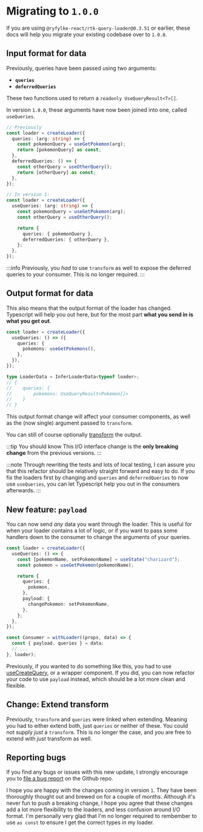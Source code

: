 # Migrating to `1.0.0`

If you are using `@ryfylke-react/rtk-query-loader@0.3.51` or earlier, these docs will help you migrate your existing codebase over to `1.0.0`.

## Input format for data

Previously, queries have been passed using two arguments:

- **`queries`**
- **`deferredQueries`**

These two functions used to return a `readonly UseQueryResult<T>[]`.

In version `1.0.0`, these arguments have now been joined into one, called `useQueries`.

```typescript {3-10,15-23}
// Previously
const loader = createLoader({
  queries: (arg: string) => {
    const pokemonQuery = useGetPokemon(arg);
    return [pokemonQuery] as const;
  },
  deferredQueries: () => {
    const otherQuery = useOtherQuery();
    return [otherQuery] as const;
  },
});

// In version 1:
const loader = createLoader({
  useQueries: (arg: string) => {
    const pokemonQuery = useGetPokemon(arg);
    const otherQuery = useOtherQuery();

    return {
      queries: { pokemonQuery },
      deferredQueries: { otherQuery },
    };
  },
});
```

:::info
Previously, you _had_ to use `transform` as well to expose the deferred queries to your consumer. This is no longer required.
:::

## Output format for data

This also means that the output format of the loader has changed. Typescript will help you out here, but for the most part **what you send in is what you get out**.

```typescript
const loader = createLoader({
  useQueries: () => ({
    queries: {
      pokemons: useGetPokemons(),
    },
  }),
});

type LoaderData = InferLoaderData<typeof loader>;
// {
//    queries: {
//        pokemons: UseQueryResult<Pokemon[]>
//    }
// }
```

This output format change will affect your consumer components, as well as the (now single) argument passed to `transform`.

You can still of course optionally [transform](../Features/transforming.md) the output.

:::tip You should know
This I/O interface change is the **only breaking change** from the previous versions.
:::

:::note
Through rewriting the tests and lots of local testing, I can assure you that this refactor should be relatively straight forward and easy to do. If you fix the loaders first by changing and `queries` and `deferredQueries` to now use `useQueries`, you can let Typescript help you out in the consumers afterwards.
:::

## New feature: `payload`

You can now send _any_ data you want through the loader. This is useful for when your loader contains a lot of logic, or if you want to pass some handlers down to the consumer to change the arguments of your queries.

```typescript
const loader = createLoader({
  useQueries: () => {
    const [pokemonName, setPokemonName] = useState("charizard");
    const pokemon = useGetPokemon(pokemonName);

    return {
      queries: {
        pokemon,
      },
      payload: {
        changePokemon: setPokemonName,
      },
    };
  },
});

const Consumer = withLoader((props, data) => {
  const { payload, queries } = data;
  // ...
}, loader);
```

Previously, if you wanted to do something like this, you had to use [useCreateQuery](../Reference/use-create-query.md), or a wrapper component. If you did, you can now refactor your code to use `payload` instead, which should be a lot more clean and flexible.

## Change: Extend transform

Previously, `transform` and `queries` were linked when extending. Meaning you had to either extend both, just `queries` or neither of these. You could not supply _just_ a `transform`. This is no longer the case, and you are free to extend with _just_ transform as well.

## Reporting bugs

If you find any bugs or issues with this new update, I strongly encourage you to [file a bug report](https://github.com/ryfylke-react-as/rtk-query-loader/issues/new?assignees=&labels=&template=bug_report.md&title=) on the Github repo.

I hope you are happy with the changes coming in version `1`. They have been thoroughly thought out and brewed on for a couple of months. Although it's never fun to push a breaking change, I hope you agree that these changes add a lot more flexibility to the loaders, and less confusion around I/O format. I'm personally very glad that I'm no longer required to rembember to use `as const` to ensure I get the correct types in my loader.
